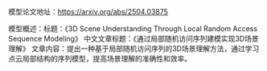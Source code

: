模型论文地址：https://arxiv.org/abs/2504.03875

模型概述：标题：《3D Scene Understanding Through Local Random Access Sequence Modeling》
中文文章标题：《通过局部随机访问序列建模实现3D场景理解》
文章内容：提出一种基于局部随机访问序列的3D场景理解方法，通过学习点云局部结构的序列模型，提高场景理解的准确性和效率。
